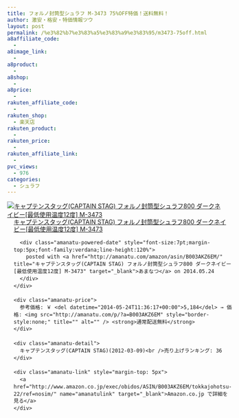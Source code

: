 ```yaml
---
title: フォルノ封筒型シュラフ M-3473 75%OFF特価！送料無料！
author: 激安・格安・特価情報ツウ
layout: post
permalink: /%e3%82%b7%e3%83%a5%e3%83%a9%e3%83%95/m3473-75off.html
a8affiliate_code:
  - 
a8image_link:
  - 
a8product:
  - 
a8shop:
  - 
a8price:
  - 
rakuten_affiliate_code:
  - 
rakuten_shop:
  - 楽天店
rakuten_product:
  - 
rakuten_price:
  - 
rakuten_affiliate_link:
  - 
pvc_views:
  - 976
categories:
  - シュラフ
---
```

<div class="amanatu-box" style="margin-bottom:0px;">
  <div class="amanatu-image" style="float:left;">
    <a href="http://www.amazon.co.jp/exec/obidos/ASIN/B003AKZ6EM/tokkajohotsu-22/ref=nosim/" name="amanatulink" target="_blank"><img src="http://i0.wp.com/ecx.images-amazon.com/images/I/414Ug7pOBrL._SL160_.jpg?w=546" alt="キャプテンスタッグ(CAPTAIN STAG) フォルノ封筒型シュラフ800 ダークネイビー[最低使用温度12度] M-3473" style="border: none;" data-recalc-dims="1" /></a>
  </div>
  
  <div class="amanatu-info" style="float:left;margin-left:15px;line-height:120%">
    <div class="amanatu-name" style="margin-bottom:10px;line-height:120%">
      <a href="http://www.amazon.co.jp/exec/obidos/ASIN/B003AKZ6EM/tokkajohotsu-22/ref=nosim/" name="amanatulink" target="_blank">キャプテンスタッグ(CAPTAIN STAG) フォルノ封筒型シュラフ800 ダークネイビー[最低使用温度12度] M-3473</a> 
      
      <div class="amanatu-powered-date" style="font-size:7pt;margin-top:5px;font-family:verdana;line-height:120%">
        posted with <a href="http://amanatu.com/amazon/asin/B003AKZ6EM/" title="キャプテンスタッグ(CAPTAIN STAG) フォルノ封筒型シュラフ800 ダークネイビー[最低使用温度12度] M-3473" target="_blank">あまなつ</a> on 2014.05.24
      </div>
    </div>
    
    <div class="amanatu-price">
      参考価格: ￥ <del datetime="2014-05-24T11:36:17+00:00">5,184</del> → 価格: <img src="http://amanatu.com/p/?a=B003AKZ6EM" style="border-style:none;" title="" alt="" /> <strong>通常配送無料</strong>
    </div>
    
    <div class="amanatu-detail">
      キャプテンスタッグ(CAPTAIN STAG)(2012-03-09)<br />売り上げランキング: 36
    </div>
    
    <div class="amanatu-link" style="margin-top: 5px">
      <a href="http://www.amazon.co.jp/exec/obidos/ASIN/B003AKZ6EM/tokkajohotsu-22/ref=nosim/" name="amanatulink" target="_blank">Amazon.co.jp で詳細を見る</a>
    </div>
  </div>
  
  <div class="amanatu-footer" style="clear: left">
  </div>
</div>